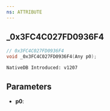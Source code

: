 ```yaml
---
ns: ATTRIBUTE
---
```

## _0x3FC4C027FD0936F4

```c
// 0x3FC4C027FD0936F4
void _0x3FC4C027FD0936F4(Any p0);
```

```
NativeDB Introduced: v1207
```

## Parameters
* **p0**:
